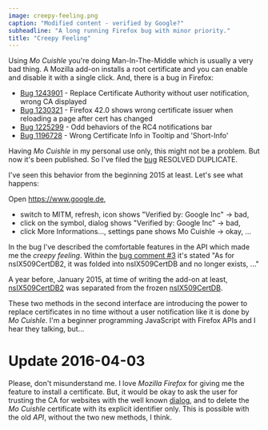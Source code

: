 ```yaml
---
image: creepy-feeling.png
caption: "Modified content - verified by Google?"
subheadline: "A long running Firefox bug with minor priority."
title: "Creepy Feeling"
---
```


Using *Mo Cuishle* you're doing Man-In-The-Middle which is usually a very bad 
thing. A Mozilla add-on installs a root certificate and you can enable and 
disable it with a single click. And, there is a bug in Firefox:
<!--more-->

* [Bug 1243901](https://bugzilla.mozilla.org/show_bug.cgi?id=1243901) - Replace Certificate Authority without user notification, wrong CA displayed 
* [Bug 1230321](https://bugzilla.mozilla.org/show_bug.cgi?id=1230321) - Firefox 42.0 shows wrong certificate issuer when reloading a page after cert has changed 
* [Bug 1225299](https://bugzilla.mozilla.org/show_bug.cgi?id=1225299) - Odd behaviors of the RC4 notifications bar
* [Bug 1196728](https://bugzilla.mozilla.org/show_bug.cgi?id=1196728) - Wrong Certificate Info in Tooltip and 'Short-Info'

Having *Mo Cuishle* in my personal use only, this might not be a problem. But 
now it's been published. So I've filed the 
[bug](https://bugzilla.mozilla.org/show_bug.cgi?id=1243901) RESOLVED DUPLICATE. 

I've seen this behavior from the beginning 2015 at least. Let's see what happens:

Open https://www.google.de, 

 - switch to MITM, refresh, icon shows "Verified by: Google Inc" -> bad, 
 - click on the symbol, dialog shows "Verified by: Google Inc" -> bad, 
 - click More Informations..., settings pane shows Mo Cuishle -> okay, ...

In the bug I've described the comfortable features in the API which made me the 
*creepy feeling*. Within the 
[bug comment #3](https://bugzilla.mozilla.org/show_bug.cgi?id=1243901#c3) it's 
stated "As for nsIX509CertDB2, it was folded into nsIX509CertDB and no longer 
exists, ..." 

A year before, January 2015, at time of writing the add-on at least, 
[nsIX509CertDB2](http://doxygen.db48x.net/mozilla-full/html/df/d1e/interfacensIX509CertDB2.html) 
was separated from the frozen 
[nsIX509CertDB](http://doxygen.db48x.net/mozilla-full/html/db/d7a/interfacensIX509CertDB.html). 

These two methods in the second interface are introducing the power to replace 
certificates in no time without a user notification like it is done by *Mo 
Cuishle*. I'm a beginner programming JavaScript with Firefox APIs and I hear 
they talking, but...

# Update 2016-04-03

Please, don't misunderstand me. I love *Mozilla Firefox* for giving me the 
feature to install a certificate. But, it would be okay to ask the user for 
trusting the CA for websites with the well known 
[dialog](https://github.com/ganskef/LittleProxy-mitm#get-it-up-and-running), 
and to delete the *Mo Cuishle* certificate with its explicit identifier only. 
This is possible with the old *API*, without the two new methods, I think.